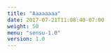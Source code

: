 ```yaml
---
title: "Aaaaaaaa"
date: 2017-07-21T11:08:40-07:00
weight: 50
menu: "sensu-1.0"
version: 1.0
---
```


